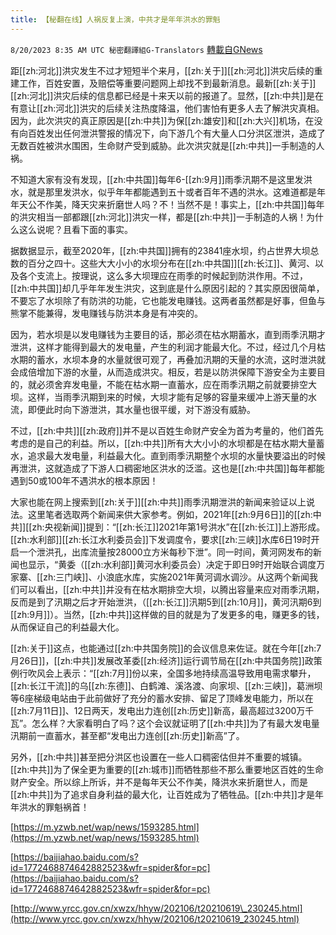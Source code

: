 ```yaml
---
title: 【秘翻在线】人祸反复上演，中共才是年年洪水的罪魁
---
```

`8/20/2023 8:35 AM UTC 秘密翻譯組G-Translators` [轉載自GNews](https://gnews.org/articles/1574121)

距[[zh:河北]]洪灾发生不过才短短半个来月，[[zh:关于]][[zh:河北]]洪灾后续的重建工作，百姓安置，及赔偿等重要问题网上却找不到最新消息。最新[[zh:关于]][[zh:河北]]洪灾后续的信息都已经是十来天以前的报道了。显然，[[zh:中共]]是在有意让[[zh:河北]]洪灾的后续关注热度降温，他们害怕有更多人去了解洪灾真相。因为，此次洪灾的真正原因是[[zh:中共]]为保[[zh:雄安]]和[[zh:大兴]]机场，在没有向百姓发出任何泄洪警报的情况下，向下游几个有大量人口分洪区泄洪，造成了无数百姓被洪水围困，生命财产受到威胁。此次洪灾就是[[zh:中共]]一手制造的人祸。

不知道大家有没有发现，[[zh:中共国]]每年6-[[zh:9月]]雨季汛期不是这里发洪水，就是那里发洪水，似乎年年都能遇到五十或者百年不遇的洪水。这难道都是年年天公不作美，降天灾来折磨世人吗？不！当然不是！事实上，[[zh:中共国]]每年的洪灾相当一部都跟[[zh:河北]]洪灾一样，都是[[zh:中共]]一手制造的人祸！为什么这么说呢？且看下面的事实。

据数据显示，截至2020年，[[zh:中共国]]拥有的23841座水坝，约占世界大坝总数的百分之四十。这些大大小小的水坝分布在[[zh:中共国]][[zh:长江]]、黄河、以及各个支流上。按理说，这么多大坝理应在雨季的时候起到防洪作用。不过，[[zh:中共国]]却几乎年年发生洪灾，这到底是什么原因引起的？其实原因很简单，不要忘了水坝除了有防洪的功能，它也能发电赚钱。这两者虽然都是好事，但鱼与熊掌不能兼得，发电赚钱与防洪本身是有冲突的。

因为，若水坝是以发电赚钱为主要目的话，那必须在枯水期蓄水，直到雨季汛期才泄洪，这样才能得到最大的发电量，产生的利润才能最大化。不过，经过几个月枯水期的蓄水，水坝本身的水量就很可观了，再叠加汛期的天量的水流，这时泄洪就会成倍增加下游的水量，从而造成洪灾。相反，若是以防洪保障下游安全为主要目的，就必须舍弃发电量，不能在枯水期一直蓄水，应在雨季汛期之前就要排空大坝。这样，当雨季汛期到来的时候，大坝才能有足够的容量来缓冲上游天量的水流，即便此时向下游泄洪，其水量也很平缓，对下游没有威胁。

不过，[[zh:中共]][[zh:政府]]并不是以百姓生命财产安全为首为考量的，他们首先考虑的是自己的利益。所以，[[zh:中共]]所有大大小小的水坝都是在枯水期大量蓄水，追求最大发电量，利益最大化。直到雨季汛期整个水坝的水量快要溢出的时候再泄洪，这就造成了下游人口稠密地区洪水的泛滥。这也是[[zh:中共国]]每年都能遇到50或100年不遇洪水的根本原因！

大家也能在网上搜索到[[zh:关于]][[zh:中共]]雨季汛期泄洪的新闻来验证以上说法。这里笔者选取两个新闻来供大家参考。例如，2021年[[zh:9月6日]]的[[zh:中共]][[zh:央视新闻]]提到：“[[zh:长江]]2021年第1号洪水”在[[zh:长江]]上游形成。[[zh:水利部]][[zh:长江水利委员会]]下发调度令，要求[[zh:三峡]]水库6日19时开启一个泄洪孔，出库流量按28000立方米每秒下泄”。同一时间，黄河网发布的新闻也显示，“黄委（[[zh:水利部]]黄河水利委员会）决定于即日9时开始联合调度万家寨、[[zh:三门峡]]、小浪底水库，实施2021年黄河调水调沙。从这两个新闻我们可以看出，[[zh:中共]]并没有在枯水期排空大坝，以腾出容量来应对雨季汛期，反而是到了汛期之后才开始泄洪，（[[zh:长江]]汛期5到[[zh:10月]]，黄河汛期6到[[zh:9月]]）。当然，[[zh:中共]]这样做的目的就是为了发更多的电，赚更多的钱，从而保证自己的利益最大化。

[[zh:关于]]这点，也能通过[[zh:中共国务院]]的会议信息来佐证。就在今年[[zh:7月26日]]，[[zh:中共]]发展改革委[[zh:经济]]运行调节局在[[zh:中共国务院]]政策例行吹风会上表示：“[[zh:7月]]份以来，全国多地持续高温导致用电需求攀升，[[zh:长江干流]]的乌[[zh:东德]]、白鹤滩、溪洛渡、向家坝、[[zh:三峡]]，葛洲坝等6座梯级电站由于此前做好了充分的蓄水安排、留足了顶峰发电能力，所以在[[zh:7月11日]]、12日两天，发电出力连创[[zh:历史]]新高，最高超过3200万千瓦”。怎么样？大家看明白了吗？这个会议就证明了[[zh:中共]]为了有最大发电量汛期前一直蓄水，甚至都“发电出力连创[[zh:历史]]新高”了。

另外，[[zh:中共]]甚至把分洪区也设置在一些人口稠密估但并不重要的城镇。[[zh:中共]]为了保全更为重要的[[zh:城市]]而牺牲那些不那么重要地区百姓的生命财产安全。所以综上所诉，并不是每年天公不作美，降洪水来折磨世人，而是[[zh:中共]]为了追求自身利益的最大化，让百姓成为了牺牲品。[[zh:中共]]才是年年洪水的罪魁祸首！

[https://m.yzwb.net/wap/news/1593285.html](https://m.yzwb.net/wap/news/1593285.html)

[https://baijiahao.baidu.com/s?id=1772468874642882523&wfr=spider&for=pc](https://baijiahao.baidu.com/s?id=1772468874642882523&wfr=spider&for=pc)

[http://www.yrcc.gov.cn/xwzx/hhyw/202106/t20210619\_230245.html](http://www.yrcc.gov.cn/xwzx/hhyw/202106/t20210619_230245.html)
